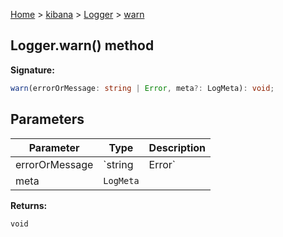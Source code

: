 [Home](./index) &gt; [kibana](./kibana.md) &gt; [Logger](./kibana.logger.md) &gt; [warn](./kibana.logger.warn.md)

## Logger.warn() method

<b>Signature:</b>

```typescript
warn(errorOrMessage: string | Error, meta?: LogMeta): void;
```

## Parameters

|  Parameter | Type | Description |
|  --- | --- | --- |
|  errorOrMessage | `string | Error` |  |
|  meta | `LogMeta` |  |

<b>Returns:</b>

`void`

